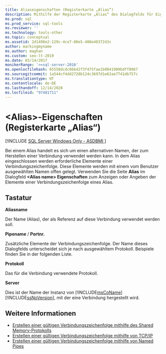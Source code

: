 ```yaml
---
title: Aliaseigenschaften (Registerkarte „Alias“)
description: Mithilfe der Registerkarte „Alias“ des Dialogfelds für Eigenschaften können Sie einen Alias konfigurieren, sodass Sie einen alternativen Namen verwenden können, wenn Sie eine Verbindung zu einer Instanz von SQL Server herstellen.
ms.prod: sql
ms.prod_service: sql-tools
ms.reviewer: ''
ms.technology: tools-other
ms.topic: conceptual
ms.assetid: 2d1498e2-129c-4ce7-88e5-408e4037243c
author: markingmyname
ms.author: maghan
ms.custom: seo-lt-2019
ms.date: 03/14/2017
monikerRange: '>=sql-server-2016'
ms.openlocfilehash: 65558dcdc06b42f3f475fae1b0041909bdff8967
ms.sourcegitcommit: 1a544cf4dd2720b124c3697d1e62ae7741db757c
ms.translationtype: HT
ms.contentlocale: de-DE
ms.lasthandoff: 12/14/2020
ms.locfileid: "97481711"
---
```

# <a name="ltaliasgt-properties-alias-tab"></a>&lt;Alias&gt;-Eigenschaften (Registerkarte „Alias“)

[!INCLUDE [SQL Server Windows Only - ASDBMI ](../../includes/applies-to-version/sql-windows-only-asdbmi.md)]

Bei einem Alias handelt es sich um einen alternativen Namen, der zum Herstellen einer Verbindung verwendet werden kann. In dem Alias eingeschlossen werden erforderliche Elemente einer Verbindungszeichenfolge. Diese Elemente werden mit einem vom Benutzer ausgewählten Namen offen gelegt. Verwenden Sie die Seite **Alias** im Dialogfeld **\<**Alias name**> Eigenschaften** zum Anzeigen oder Angeben der Elemente einer Verbindungszeichenfolge eines Alias.

## <a name="options"></a>Tastatur

**Aliasname**

Der Name (Alias), der als Referenz auf diese Verbindung verwendet werden soll.  

**Pipename** / **Portnr.**  

Zusätzliche Elemente der Verbindungszeichenfolge. Der Name dieses Dialogfelds unterscheidet sich je nach ausgewähltem Protokoll. Beispiele finden Sie in der folgenden Liste.  

**Protokoll**

Das für die Verbindung verwendete Protokoll.

**Server**

Dies ist der Name der Instanz von [!INCLUDE[msCoName](../../includes/msconame-md.md)] [!INCLUDE[ssNoVersion](../../includes/ssnoversion-md.md)], mit der eine Verbindung hergestellt wird.  

## <a name="see-also"></a>Weitere Informationen

- [Erstellen einer gültigen Verbindungszeichenfolge mithilfe des Shared Memory-Protokolls](../../tools/configuration-manager/creating-a-valid-connection-string-using-shared-memory-protocol.md)
- [Erstellen einer gültigen Verbindungszeichenfolge mithilfe von TCP/IP](../../tools/configuration-manager/creating-a-valid-connection-string-using-tcp-ip.md)
- [Erstellen einer gültigen Verbindungszeichenfolge mithilfe von Named Pipes](/previous-versions/sql/sql-server-2016/ms189307(v=sql.130))